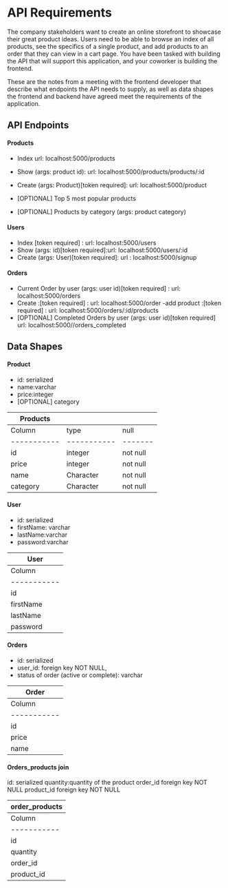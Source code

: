 # API Requirements
The company stakeholders want to create an online storefront to showcase their great product ideas. Users need to be able to browse an index of all products, see the specifics of a single product, and add products to an order that they can view in a cart page. You have been tasked with building the API that will support this application, and your coworker is building the frontend.

These are the notes from a meeting with the frontend developer that describe what endpoints the API needs to supply, as well as data shapes the frontend and backend have agreed meet the requirements of the application. 

## API Endpoints
#### Products
- Index url: localhost:5000/products
- Show (args: product id): url: localhost:5000/products/products/:id
- Create (args: Product)[token required]: url: localhost:5000/product

- [OPTIONAL] Top 5 most popular products 
- [OPTIONAL] Products by category (args: product category)


#### Users
- Index [token required] : url: localhost:5000/users
- Show (args: id)[token required]:url: localhost:5000/users/:id
- Create (args: User)[token required]: url : localhost:5000/signup

#### Orders
- Current Order by user (args: user id)[token required] : url: localhost:5000/orders
- Create :[token required] : url: localhost:5000/order
-add product :[token required] : url: localhost:5000/orders/:id/products
- [OPTIONAL] Completed Orders by user (args: user id)[token required] url: localhost:5000//orders_completed


## Data Shapes
#### Product
- id: serialized
- name:varchar
- price:integer
- [OPTIONAL] category


| Products    |             |            |
|-------------|-------------|---------   |
| Column      | type        | null       |
| ----------- | ----------- |-------     |
| id          | integer     |not null    |
| price       | integer     |not null    |
| name        | Character   |not null    |
| category    | Character   |not null    |


#### User
- id: serialized
- firstName: varchar
- lastName:varchar
- password:varchar

|           User                         |
|-----------------------------------     |
| Column      | type        | null       |
| ----------- | ----------- |-------     |
| id          | integer     |not null    |
| firstName   | integer     |not null    |
| lastName    | Character   |not null    |
| password    | Character   |not null    |

#### Orders
- id: serialized
- user_id: foreign key NOT NULL,
- status of order (active or complete): varchar

|           Order                        |
|-----------------------------------     |
| Column      | type        | null       |
| ----------- | ----------- |-------     |
| id          | integer     |not null    |
| price       | integer     |not null    |
| name        | Character   |not null    |

#### Orders_products join
 id: serialized
 quantity:quantity of the product
 order_id foreign key NOT NULL
 product_id foreign key NOT NULL

|           order_products                 |
|-----------------------------------       |
| Column      | type          | null       |
| ----------- | -----------   |-------     |
| id          | integer       |not null    |
| quantity    | integer       |not null    |
| order_id    | bigint        |not null    |
| product_id  | bigint        |not null    |
